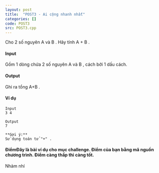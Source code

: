 ```yaml
---
layout: post
title:  "POST3 - Ai cộng nhanh nhất"
categories: []
code: POST3
src: POST3.cpp
---
```




Cho 2 số nguyên A và B . Hãy tính A + B .

#### Input

Gồm 1 dòng chứa 2 số nguyên A và B , cách bởi 1 dấu cách.

#### Output

Ghi ra tổng A+B .

#### Ví dụ

```
Input
3 4

Output
7

**Gợi ý:**
Sử dụng toán tử "+" .

```

#### ĐiểmĐây là bài ví dụ cho mục challenge. Điểm của bạn bằng mã nguồn chương trình. Điểm càng thấp thì càng tốt.

<!--more-->


Nhảm nhí
